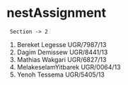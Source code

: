 # nestAssignment
     Section -> 2
                     
1. Bereket Legesse    UGR/7987/13             
2. Dagim Demissew     UGR/8441/13             
3. Mathias Wakgari    UGR/6827/13             
4. MelakeselamYitbarek     UGR/0064/13        
5. Yenoh Tessema       UGR/5405/13         
